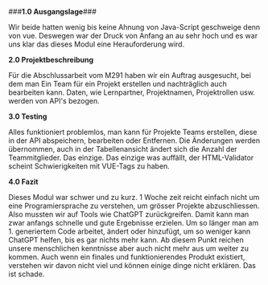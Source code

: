 ###**1.0 Ausgangslage**###

Wir beide hatten wenig bis keine Ahnung von Java-Script geschweige denn von vue. Deswegen war der Druck von Anfang an au sehr hoch und es war uns klar das dieses Modul eine Herauforderung wird.


**2.0 Projektbeschreibung**

Für die Abschlussarbeit vom M291 haben wir ein Auftrag ausgesucht, bei dem man Ein Team für ein Projekt erstellen und nachträglich auch bearbeiten kann. Daten, wie Lernpartner, Projektnamen, Projektrollen usw. werden von API's bezogen.


**3.0 Testing**

Alles funktioniert problemlos, man kann für Projekte Teams erstellen, diese in der API abspeichern, bearbeiten oder Entfernen. Die Änderungen werden übernommen, auch in der Tabellenansicht ändert sich die Anzahl der Teammitglieder. Das einzige. Das einzige was auffällt, der HTML-Validator scheint Schwierigkeiten mit VUE-Tags zu haben.


**4.0 Fazit**

Dieses Modul war schwer und zu kurz. 1 Woche zeit reicht einfach nicht um eine Programiersprache zu verstehen, um grösser Projekte abzuschliessen. Also mussten wir auf Tools wie ChatGPT zurückgreifen. Damit kann man zwar anfangs schnelle und gute Ergebnisse erzielen. Um so länger man am 1. generiertem Code arbeitet, ändert oder hinzufügt, um so weniger kann ChatGPT helfen, bis es gar nichts mehr kann. Ab diesem Punkt reichen unsere menschlichen kenntnisse aber auch nicht mehr aus um weiter zu kommen. Auch wenn ein finales und funktionierendes Produkt existiert, verstehen wir davon nicht viel und können einige dinge nicht erklären. Das ist schade.
